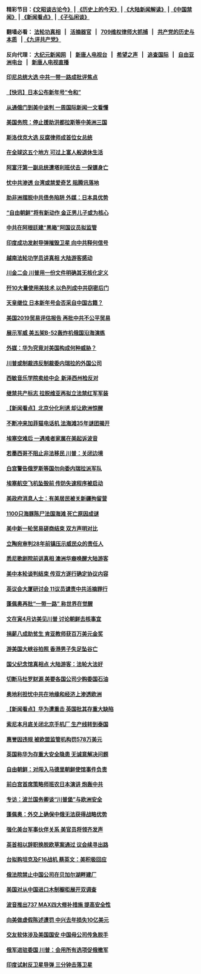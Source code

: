 #### 精彩节目：[《文昭谈古论今》](http://134.209.198.168/wenzhao) | [《历史上的今天》](http://134.209.198.168/today-in-history) | [《大陆新闻解读》](http://134.209.198.168/ntdtv-comedy) | [《中国禁闻》](http://134.209.198.168/ntdtv-news) | [《新闻看点》](http://134.209.198.168/news-insight) | [《子弘闲谈》](http://134.209.198.168/zihongxiantan/) 

  #### 翻墙必看： [法轮功真相](http://134.209.198.168:10000/videos/truth.html) &nbsp;&nbsp;|&nbsp;&nbsp; [活摘器官](http://134.209.198.168:10000/videos/res/Organs/) &nbsp;&nbsp;|&nbsp;&nbsp; [709维权律师大抓捕](http://134.209.198.168:10000/videos/709/) &nbsp;&nbsp;|&nbsp;&nbsp; [共产党的历史与本质](http://134.209.198.168:10000/videos/ccp.html) &nbsp;&nbsp;| [《九评共产党》](http://134.209.198.168:10000/videos/jiuping/) 

#### 反向代理： [大纪元新闻网](http://134.209.198.168:10080/) &nbsp;&nbsp;|&nbsp;&nbsp; [新唐人电视台](http://134.209.198.168:8000/) &nbsp;&nbsp;|&nbsp;&nbsp; [希望之声](http://134.209.198.168:8200/) &nbsp;&nbsp;|&nbsp;&nbsp; [追查国际](http://134.209.198.168:10010/) &nbsp;&nbsp;|&nbsp;&nbsp; [自由亚洲电台](http://134.209.198.168:9800/) &nbsp;&nbsp;|&nbsp;&nbsp; [新唐人电视直播](http://134.209.198.168/) 

#### [印尼总统大选 中共一带一路成批评焦点](../pages/nsc418/n11154220.md?t=04010637) 

#### [【快讯】日本公布新年号“令和”](../pages/nsc418/n11154163.md?t=04010637) 

#### [从通俄门到美中谈判 一周国际新闻一文看懂](../pages/nsc418/n11151265.md?t=04010637) 

#### [美国务院：停止援助洪都拉斯等中美洲三国](../pages/nsc418/n11152947.md?t=04010637) 

#### [斯洛伐克大选 反腐律师成首位女总统](../pages/nsc418/n11153077.md?t=04010637) 

#### [在全球这五个地方 可过上富人般退休生活](../pages/nsc418/n11151775.md?t=04010637) 

#### [阿富汗第一副总统遭塔利班伏击 一保镖身亡](../pages/nsc418/n11152070.md?t=04010637) 

#### [忧中共渗透 台湾或禁爱奇艺 阻腾讯落地](../pages/nsc418/n11151626.md?t=04010637) 

#### [助非洲摆脱中共债务陷阱 外媒：日本具优势](../pages/nsc418/n11151637.md?t=04010637) 

#### [“自由朝鲜”将有新动作 金正男儿子或为核心](../pages/nsc418/n11151559.md?t=04010637) 

#### [中共在阿根廷建“黑箱”阿国议员拟监管](../pages/nsc418/n11151549.md?t=04010637) 

#### [印度成功发射导弹摧毁卫星 向中共释何信号](../pages/nsc418/n11151376.md?t=04010637) 

#### [越南法轮功学员讲真相 大陆游客感动](../pages/nsc418/n11151052.md?t=04010637) 

#### [川金二会 川普用一份文件明确其无核化定义](../pages/nsc418/n11151140.md?t=04010637) 

#### [歼10大量使用美技术 以色列成中共窃密后门](../pages/nsc418/n11143429.md?t=04010637) 

#### [天皇继位 日本新年号会否采自中国古籍？](../pages/nsc418/n11151078.md?t=04010637) 

#### [美国2019贸易评估报告 再批中共不公平贸易](../pages/nsc418/n11150818.md?t=04010637) 

#### [展示军威 美五架B-52轰炸机俄国沿海演练](../pages/nsc418/n11150480.md?t=04010637) 

#### [外媒：华为究竟对美国构成何种威胁？](../pages/nsc418/n11149562.md?t=04010637) 

#### [川普或制裁违反制裁委内瑞拉的外国公司](../pages/nsc418/n11150019.md?t=04010637) 

#### [西敏音乐学院卖给中企 新泽西州检反对](../pages/nsc418/n11149680.md?t=04010637) 

#### [继禁共产标志 拉脱维亚再拟立法禁红军军装](../pages/nsc418/n11149779.md?t=04010637) 

#### [【新闻看点】北京分化利诱 却让欧洲惊醒](../pages/nsc418/n11149321.md?t=04010637) 

#### [不断冲来加菲猫电话机 法海滩35年谜团揭开](../pages/nsc418/n11149623.md?t=04010637) 

#### [埃塞空难后 一遇难者家属在美起诉波音](../pages/nsc418/n11149698.md?t=04010637) 

#### [若墨西哥不阻止非法移民 川普：关闭边境](../pages/nsc418/n11149488.md?t=04010637) 

#### [白宫警告俄罗斯等国勿向委内瑞拉派军队](../pages/nsc418/n11149658.md?t=04010637) 

#### [埃塞航空飞机坠毁前 传防失速程序被启动](../pages/nsc418/n11149281.md?t=04010637) 

#### [美政府消息人士：有美居民被关新疆拘留营](../pages/nsc418/n11149339.md?t=04010637) 

#### [1100只海豚陈尸法国海滩 死亡原因成谜](../pages/nsc418/n11148870.md?t=04010637) 

#### [美中新一轮贸易磋商结束 双方声明对比](../pages/nsc418/n11149183.md?t=04010637) 

#### [立陶宛审判28年前镇压示威民众的责任人](../pages/nsc418/n11148633.md?t=04010637) 

#### [悉尼歌剧院前讲真相 澳洲华裔唤醒大陆游客](../pages/nsc418/n11148530.md?t=04010637) 

#### [美中本轮谈判结束 传双方逐行确定协议内容](../pages/nsc418/n11148669.md?t=04010637) 

#### [英议会大厦研讨会 11议员谴责中共活摘罪行](../pages/nsc418/n11147307.md?t=04010637) 

#### [蓬佩奥再批“一带一路” 称世界在觉醒](../pages/nsc418/n11148618.md?t=04010637) 

#### [文在寅4月访美见川普 讨论朝鲜去核事宜](../pages/nsc418/n11148476.md?t=04010637) 

#### [捐薪八成助贫生 肯亚教师获百万美元金奖](../pages/nsc418/n11148002.md?t=04010637) 

#### [游美国大峡谷拍照 香港男子失足坠谷亡](../pages/nsc418/n11147271.md?t=04010637) 

#### [国父纪念馆真相点 大陆游客：法轮大法好](../pages/nsc418/n11146855.md?t=04010637) 

#### [切断马杜罗财源 美要各国公司少购委国石油](../pages/nsc418/n11147170.md?t=04010637) 

#### [奥地利担忧中共在地缘和经济上渗透欧洲](../pages/nsc418/n11147131.md?t=04010637) 

#### [【新闻看点】华为遭重击 英国批其存重大缺陷](../pages/nsc418/n11146848.md?t=04010637) 

#### [索尼本月底关闭北京手机厂 生产线转到泰国](../pages/nsc418/n11146898.md?t=04010637) 

#### [惠誉因违规 被欧盟监管机构罚578万美元](../pages/nsc418/n11146571.md?t=04010637) 

#### [英国称华为存重大安全隐患 无诚意解决问题](../pages/nsc418/n11146736.md?t=04010637) 

#### [自由朝鲜：对闯入马德里朝鲜使馆事件负责](../pages/nsc418/n11145851.md?t=04010637) 

#### [前白宫首席策略师班农日本演讲 炮轰中共](../pages/nsc418/n11145680.md?t=04010637) 

#### [专访：波兰国务卿谈“川普堡”与欧洲安全](../pages/nsc418/n11144470.md?t=04010637) 

#### [蓬佩奥：外交上确保中俄无法获得战略优势](../pages/nsc418/n11144977.md?t=04010637) 

#### [强化美台军事伙伴关系 美官员将领齐发声](../pages/nsc418/n11144937.md?t=04010637) 

#### [英首相以辞职换脱欧草案通过 议会续寻出路](../pages/nsc418/n11144731.md?t=04010637) 

#### [台拟购坦克及F16战机 蔡英文：美积极回应](../pages/nsc418/n11144759.md?t=04010637) 

#### [俄法院禁止中国公司在贝加尔湖畔建厂](../pages/nsc418/n11144697.md?t=04010637) 

#### [美国对从中国进口木制橱柜展开双调查](../pages/nsc418/n11144673.md?t=04010637) 

#### [波音推出737 MAX四大修补措施 提高安全性](../pages/nsc418/n11144521.md?t=04010637) 

#### [向美做虚假陈述遭罚 中兴去年损失10亿美元](../pages/nsc418/n11144356.md?t=04010637) 

#### [交友软体涉及美国国安 中国母公司传急脱手](../pages/nsc418/n11144181.md?t=04010637) 

#### [俄军进驻委国 川普：会用所有选项促俄撤军](../pages/nsc418/n11144268.md?t=04010637) 

#### [印度试射反卫星导弹 三分钟击落卫星](../pages/nsc418/n11144027.md?t=04010637) 

